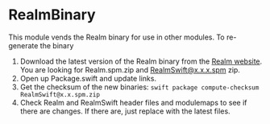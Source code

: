 # RealmBinary

This module vends the Realm binary for use in other modules. To re-generate the binary

1. Download the latest version of the Realm binary from the [Realm website](https://realm.io/docs/get-started/installation/mac/). You are looking for Realm.spm.zip and RealmSwift@x.x.x.spm zip.
2. Open up Package.swift and update links.
3. Get the checksum of the new binaries: `swift package compute-checksum RealmSwift@x.x.spm.zip`
4. Check Realm and RealmSwift header files and modulemaps to see if there are changes. If there are, just replace with the latest files.
